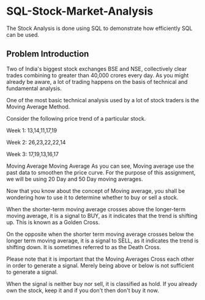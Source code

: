 # SQL-Stock-Market-Analysis
The Stock Analysis is done using SQL to demonstrate how efficiently SQL can be used.

## Problem Introduction

Two of India's biggest stock exchanges BSE and NSE, collectively clear trades combining to greater than 40,000 crores every day. As you might already be aware, a lot of trading happens on the basis of technical and fundamental analysis.

One of the most basic technical analysis used by a lot of stock traders is the Moving Average Method. 

Consider the following price trend of a particular stock.
 

Week 1: 13,14,11,17,19

Week 2: 26,23,22,22,14

Week 3: 17,19,13,16,17

Moving Average
Moving Average
As you can see, Moving average use the past data to smoothen the price curve. For the purpose of this assignment, we will be using 20 Day and 50 Day moving averages.

 

Now that you know about the concept of Moving average, you shall be wondering how to use it to determine whether to buy or sell a stock.

 

When the shorter-term moving average crosses above the longer-term moving average, it is a signal to BUY, as it indicates that the trend is shifting up. This is known as a Golden Cross.

 

On the opposite when the shorter term moving average crosses below the longer term moving average, it is a signal to SELL, as it indicates the trend is shifting down. It is sometimes referred to as the Death Cross.

 

Please note that it is important that the Moving Averages Cross each other in order to generate a signal. Merely being above or below is not sufficient to generate a signal.

 

When the signal is neither buy nor sell, it is classified as hold. If you already own the stock, keep it and if you don't then don't buy it now.
